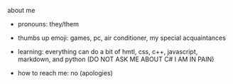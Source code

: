 about me
  
  - pronouns: they/them
  
  - thumbs up emoji: games, pc, air conditioner, my special acquaintances

  - learning: everything
  can do a bit of hmtl, css, c++, javascript, markdown, and python (DO NOT ASK ME ABOUT C# I AM IN PAIN)

  - how to reach me: no (apologies)


<!---
inkiput/inkiput is a ✨ special ✨ repository because its `README.md` (this file) appears on your GitHub profile.
You can click the Preview link to take a look at your changes.
--->

